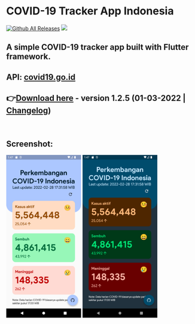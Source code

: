 # COVID-19 Tracker App Indonesia

[![Github All Releases](https://img.shields.io/github/downloads/ronaldichandra/covid19-app/total.svg)]()
![](https://img.shields.io/github/stars/ronaldichandra/covid19-app)

## A simple COVID-19 tracker app built with Flutter framework.

## API: [covid19.go.id](https://data.covid19.go.id/public/api/update.json)

## 👉[Download here](https://github.com/ronaldichandra/covid19-app/releases/download/1.2.5/app-release.apk) - version 1.2.5 (01-03-2022 | [Changelog](https://github.com/ronaldichandra/covid19-app/releases/tag/1.2.2))

<br>

## Screenshot:
<p float="left">
  <img src="https://raw.githubusercontent.com/ronaldichandra/covid19-app/main/screenshots/ss1.png" width="200">
  <img src="https://raw.githubusercontent.com/ronaldichandra/covid19-app/main/screenshots/ss2.png" width="200">
</p>
